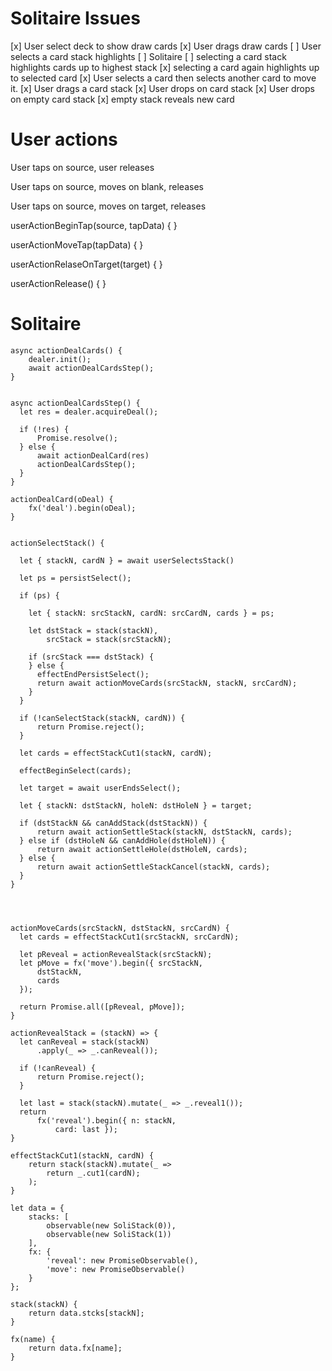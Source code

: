 # Solitaire Issues

    
[x] User select deck to show draw cards
[x] User drags draw cards
[ ] User selects a card stack highlights
    [ ] Solitaire 
      [ ] selecting a card stack highlights cards up to highest stack
      [x] selecting a card  again highlights up to selected card
[x] User selects a card then selects another card to move it.
[x] User drags a card stack
[x] User drops on card stack
    [x] User drops on empty card stack
    [x] empty stack reveals new card

# User actions

User taps on source, user releases

User taps on source, moves on blank, releases

User taps on source, moves on target, releases

userActionBeginTap(source, tapData) {
}

userActionMoveTap(tapData) {
}

userActionRelaseOnTarget(target) {
}

userActionRelease() {
}


# Solitaire

    async actionDealCards() {
        dealer.init();
        await actionDealCardsStep();
    }


    async actionDealCardsStep() {
      let res = dealer.acquireDeal();
 
      if (!res) {
          Promise.resolve();
      } else {
          await actionDealCard(res)
          actionDealCardsStep();
      }
    }

    actionDealCard(oDeal) {
        fx('deal').begin(oDeal);
    }


    actionSelectStack() {

      let { stackN, cardN } = await userSelectsStack()

      let ps = persistSelect();

      if (ps) {

        let { stackN: srcStackN, cardN: srcCardN, cards } = ps;

        let dstStack = stack(stackN),
            srcStack = stack(srcStackN);

        if (srcStack === dstStack) {
        } else {
          effectEndPersistSelect();
          return await actionMoveCards(srcStackN, stackN, srcCardN);
        }
      }

      if (!canSelectStack(stackN, cardN)) {
          return Promise.reject();
      }

      let cards = effectStackCut1(stackN, cardN);

      effectBeginSelect(cards);

      let target = await userEndsSelect();

      let { stackN: dstStackN, holeN: dstHoleN } = target;

      if (dstStackN && canAddStack(dstStackN)) {
          return await actionSettleStack(stackN, dstStackN, cards);
      } else if (dstHoleN && canAddHole(dstHoleN)) {
          return await actionSettleHole(dstHoleN, cards);
      } else {
          return await actionSettleStackCancel(stackN, cards);
      }
    }

    


    actionMoveCards(srcStackN, dstStackN, srcCardN) {
      let cards = effectStackCut1(srcStackN, srcCardN);

      let pReveal = actionRevealStack(srcStackN);
      let pMove = fx('move').begin({ srcStackN,
          dstStackN,
          cards
      });

      return Promise.all([pReveal, pMove]);
    }

    actionRevealStack = (stackN) => {
      let canReveal = stack(stackN)
          .apply(_ => _.canReveal());

      if (!canReveal) {
          return Promise.reject();
      }

      let last = stack(stackN).mutate(_ => _.reveal1());
      return 
          fx('reveal').begin({ n: stackN,
              card: last });
    }

    effectStackCut1(stackN, cardN) {
        return stack(stackN).mutate(_ => 
            return _.cut1(cardN);
        );
    }

    let data = {
        stacks: [
            observable(new SoliStack(0)),
            observable(new SoliStack(1))
        ],
        fx: {
            'reveal': new PromiseObservable(),
            'move': new PromiseObservable()
        }
    };

    stack(stackN) {
        return data.stcks[stackN];
    }

    fx(name) {
        return data.fx[name];
    }
